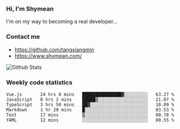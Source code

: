 ### Hi, I'm Shymean

I'm on my way to becoming a real developer...

### Contact me

- <https://github.com/tangxiangmin>
- <https://www.shymean.com/>

![Github Stats](https://github-readme-stats.vercel.app/api?username=tangxiangmin&show_icons=true&theme=dark)


###  Weekly code statistics

<!--START_SECTION:waka-->

```text
Vue.js       24 hrs 8 mins   ███████████████▓░░░░░░░░░   63.27 %
JavaScript   8 hrs 2 mins    █████▒░░░░░░░░░░░░░░░░░░░   21.07 %
TypeScript   3 hrs 50 mins   ██▓░░░░░░░░░░░░░░░░░░░░░░   10.09 %
Markdown     1 hr 20 mins    █░░░░░░░░░░░░░░░░░░░░░░░░   03.53 %
Text         17 mins         ▒░░░░░░░░░░░░░░░░░░░░░░░░   00.78 %
YAML         12 mins         ░░░░░░░░░░░░░░░░░░░░░░░░░   00.55 %
```

<!--END_SECTION:waka-->